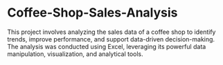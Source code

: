 # Coffee-Shop-Sales-Analysis
This project involves analyzing the sales data of a coffee shop to identify trends, improve performance, and support data-driven decision-making. The analysis was conducted using Excel, leveraging its powerful data manipulation, visualization, and analytical tools.
